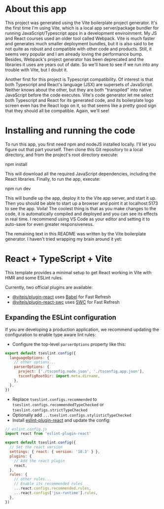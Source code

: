 # About this app

This project was generated using the Vite boilerplate project generator.  It's the first time I'm using Vite, which is a local app server/package bundler for running JavaScript/Typescript apps in a development enviroinment.  My JS and React courses used an older tool called Webpack.  Vite is much faster and generates much smaller deployment bundles, but it is also said to be not quite as robust and compatible with other code and products.  Still, it seems very popular and I am already loving the performance bump.  Besides, Webpack's project generator has been deprecated and the libraries it uses are years out of date.  So we'll have to see if we run into any trouble with Vite, but I doubt it.

Another first for this project is Typescript compatibility.  Of interest is that both Typescript and React's language (JSX) are supersets of JavaScript.  Neither knows about the other, but they are both "transpiled" into native JavaScript before the code executes.  Vite's code generator let me select both Typescript and React for its generated code, and its boilerplate logo screen even has the React logo on it, so that seems like a pretty good sign that they should all be compatible.  Again, we'll see!

# Installing and running the code

To run this app, you first need npm and nodeJS installed locally.  I'll let you figure out that part yourself.  Then clone this Git repository to a local directory, and from the project's root directory execute:

npm install

This will download all the required JavaScript dependencies, including the React libraries.  Finally, to run the app, execute:

npm run dev

This will bundle up the app, deploy it to the Vite app server, and start it up.  Then you should be able to start up a browser and point it at localhost:5173 to see the app.  Voila!
The coolest thing is that as you make changes to the code, it is automatically compiled and deployed and you can see its effects in real time.  I recommend using VS Code as your editor and setting it to auto-save for even greater responsiveness.


The remaining text in this README was written by the Vite boilerplate generator.  I haven't tried wrapping my brain around it yet:

# React + TypeScript + Vite

This template provides a minimal setup to get React working in Vite with HMR and some ESLint rules.

Currently, two official plugins are available:

- [@vitejs/plugin-react](https://github.com/vitejs/vite-plugin-react/blob/main/packages/plugin-react/README.md) uses [Babel](https://babeljs.io/) for Fast Refresh
- [@vitejs/plugin-react-swc](https://github.com/vitejs/vite-plugin-react-swc) uses [SWC](https://swc.rs/) for Fast Refresh

## Expanding the ESLint configuration

If you are developing a production application, we recommend updating the configuration to enable type aware lint rules:

- Configure the top-level `parserOptions` property like this:

```js
export default tseslint.config({
  languageOptions: {
    // other options...
    parserOptions: {
      project: ['./tsconfig.node.json', './tsconfig.app.json'],
      tsconfigRootDir: import.meta.dirname,
    },
  },
})
```

- Replace `tseslint.configs.recommended` to `tseslint.configs.recommendedTypeChecked` or `tseslint.configs.strictTypeChecked`
- Optionally add `...tseslint.configs.stylisticTypeChecked`
- Install [eslint-plugin-react](https://github.com/jsx-eslint/eslint-plugin-react) and update the config:

```js
// eslint.config.js
import react from 'eslint-plugin-react'

export default tseslint.config({
  // Set the react version
  settings: { react: { version: '18.3' } },
  plugins: {
    // Add the react plugin
    react,
  },
  rules: {
    // other rules...
    // Enable its recommended rules
    ...react.configs.recommended.rules,
    ...react.configs['jsx-runtime'].rules,
  },
})
```
